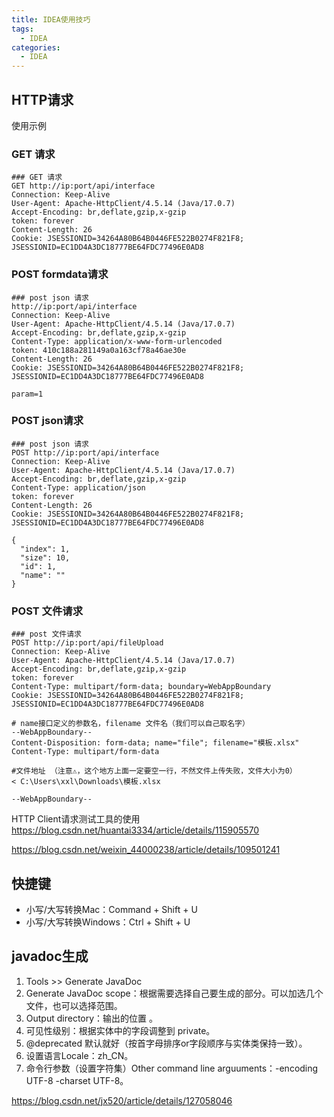 ```yaml
---
title: IDEA使用技巧
tags:
  - IDEA
categories:
  - IDEA
---
```




## HTTP请求

使用示例

### GET 请求

~~~http
### GET 请求
GET http://ip:port/api/interface
Connection: Keep-Alive
User-Agent: Apache-HttpClient/4.5.14 (Java/17.0.7)
Accept-Encoding: br,deflate,gzip,x-gzip
token: forever
Content-Length: 26
Cookie: JSESSIONID=34264A80B64B0446FE522B0274F821F8; JSESSIONID=EC1DD4A3DC18777BE64FDC77496E0AD8
~~~

### POST  formdata请求

~~~http
### post json 请求
http://ip:port/api/interface
Connection: Keep-Alive
User-Agent: Apache-HttpClient/4.5.14 (Java/17.0.7)
Accept-Encoding: br,deflate,gzip,x-gzip
Content-Type: application/x-www-form-urlencoded
token: 410c188a281149a0a163cf78a46ae30e
Content-Length: 26
Cookie: JSESSIONID=34264A80B64B0446FE522B0274F821F8; JSESSIONID=EC1DD4A3DC18777BE64FDC77496E0AD8

param=1

~~~

### POST  json请求

~~~http
### post json 请求
POST http://ip:port/api/interface
Connection: Keep-Alive
User-Agent: Apache-HttpClient/4.5.14 (Java/17.0.7)
Accept-Encoding: br,deflate,gzip,x-gzip
Content-Type: application/json
token: forever
Content-Length: 26
Cookie: JSESSIONID=34264A80B64B0446FE522B0274F821F8; JSESSIONID=EC1DD4A3DC18777BE64FDC77496E0AD8

{
  "index": 1,
  "size": 10,
  "id": 1,
  "name": ""
}
~~~

### POST 文件请求

~~~http
### post 文件请求
POST http://ip:port/api/fileUpload
Connection: Keep-Alive
User-Agent: Apache-HttpClient/4.5.14 (Java/17.0.7)
Accept-Encoding: br,deflate,gzip,x-gzip
token: forever
Content-Type: multipart/form-data; boundary=WebAppBoundary
Cookie: JSESSIONID=34264A80B64B0446FE522B0274F821F8; JSESSIONID=EC1DD4A3DC18777BE64FDC77496E0AD8

# name接口定义的参数名，filename 文件名（我们可以自己取名字）
--WebAppBoundary--
Content-Disposition: form-data; name="file"; filename="模板.xlsx"
Content-Type: multipart/form-data

#文件地址 （注意⚠️，这个地方上面一定要空一行，不然文件上传失败，文件大小为0）
< C:\Users\xxl\Downloads\模板.xlsx

--WebAppBoundary--
~~~

HTTP Client请求测试工具的使用 https://blog.csdn.net/huantai3334/article/details/115905570

https://blog.csdn.net/weixin_44000238/article/details/109501241





## 快捷键

- 小写/大写转换Mac：Command + Shift + U
- 小写/大写转换Windows：Ctrl + Shift + U



## javadoc生成

1. Tools >> Generate JavaDoc
2. Generate JavaDoc scope：根据需要选择自己要生成的部分。可以加选几个文件，也可以选择范围。
3. Output directory：输出的位置 。
4. 可见性级别：根据实体中的字段调整到 private。
5. @deprecated 默认就好（按首字母排序or字段顺序与实体类保持一致）。
6. 设置语言Locale：zh_CN。
7. 命令行参数（设置字符集）Other command line arguuments：-encoding UTF-8 -charset UTF-8。

https://blog.csdn.net/jx520/article/details/127058046



